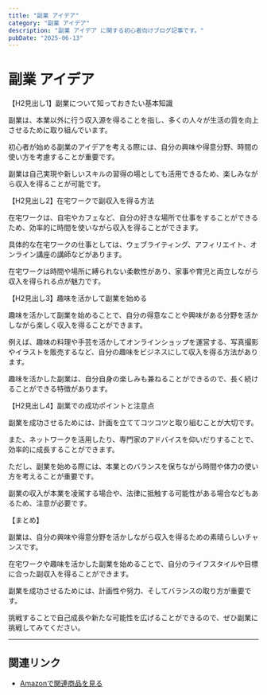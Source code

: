 ```yaml
---
title: "副業 アイデア"
category: "副業 アイデア"
description: "副業 アイデア に関する初心者向けブログ記事です。"
pubDate: "2025-06-13"
---
```


# 副業 アイデア

【H2見出し1】副業について知っておきたい基本知識

副業は、本業以外に行う収入源を得ることを指し、多くの人々が生活の質を向上させるために取り組んでいます。

初心者が始める副業のアイデアを考える際には、自分の興味や得意分野、時間の使い方を考慮することが重要です。

副業は自己実現や新しいスキルの習得の場としても活用できるため、楽しみながら収入を得ることが可能です。



【H2見出し2】在宅ワークで副収入を得る方法

在宅ワークは、自宅やカフェなど、自分の好きな場所で仕事をすることができるため、効率的に時間を使いながら収入を得ることができます。

具体的な在宅ワークの仕事としては、ウェブライティング、アフィリエイト、オンライン講座の講師などがあります。

在宅ワークは時間や場所に縛られない柔軟性があり、家事や育児と両立しながら収入を得られる点が魅力です。



【H2見出し3】趣味を活かして副業を始める

趣味を活かして副業を始めることで、自分の得意なことや興味がある分野を活かしながら楽しく収入を得ることができます。

例えば、趣味の料理や手芸を活かしてオンラインショップを運営する、写真撮影やイラストを販売するなど、自分の趣味をビジネスにして収入を得る方法があります。

趣味を活かした副業は、自分自身の楽しみも兼ねることができるので、長く続けることができる特徴があります。



【H2見出し4】副業での成功ポイントと注意点

副業を成功させるためには、計画を立ててコツコツと取り組むことが大切です。

また、ネットワークを活用したり、専門家のアドバイスを仰いだりすることで、効率的に成長することができます。

ただし、副業を始める際には、本業とのバランスを保ちながら時間や体力の使い方を考えることが重要です。

副業の収入が本業を凌駕する場合や、法律に抵触する可能性がある場合などもあるため、注意が必要です。



【まとめ】

副業は、自分の興味や得意分野を活かしながら収入を得るための素晴らしいチャンスです。

在宅ワークや趣味を活かした副業を始めることで、自分のライフスタイルや目標に合った副収入を得ることができます。

副業を成功させるためには、計画性や努力、そしてバランスの取り方が重要です。

挑戦することで自己成長や新たな可能性を広げることができるので、ぜひ副業に挑戦してみてください。



---

## 関連リンク

- [Amazonで関連商品を見る](https://www.amazon.co.jp/s?k=%E5%89%AF%E6%A5%AD+%E3%82%A2%E3%82%A4%E3%83%87%E3%82%A2&tag=autowritehubai-22)
